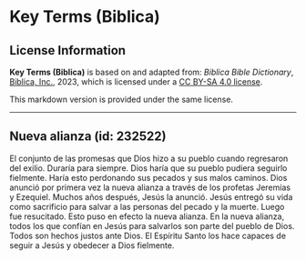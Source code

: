 # Key Terms (Biblica)

## License Information

**Key Terms (Biblica)** is based on and adapted from: _Biblica Bible Dictionary_, [Biblica, Inc.](https://www.biblica.com/), 2023, which is licensed under a [CC BY-SA 4.0 license](https://creativecommons.org/licenses/by-sa/4.0/legalcode.en).

This markdown version is provided under the same license.



--------------------------------

## Nueva alianza (id: 232522)

El conjunto de las promesas que Dios hizo a su pueblo cuando regresaron del exilio. Duraría para siempre. Dios haría que su pueblo pudiera seguirlo fielmente. Haría esto perdonando sus pecados y sus malos caminos. Dios anunció por primera vez la nueva alianza a través de los profetas Jeremías y Ezequiel. Muchos años después, Jesús la anunció. Jesús entregó su vida como sacrificio para salvar a las personas del pecado y la muerte. Luego fue resucitado. Esto puso en efecto la nueva alianza. En la nueva alianza, todos los que confían en Jesús para salvarlos son parte del pueblo de Dios. Todos son hechos justos ante Dios. El Espíritu Santo los hace capaces de seguir a Jesús y obedecer a Dios fielmente.


